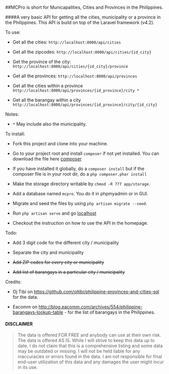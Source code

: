 ##MCPro is short for Municapalities, Cities and Provinces in the Philippines.

####A very basic API for getting all the cities, municipality or a province in the Philippines. This API is build on top of the Laravel framework (v4.2).

To use:

* Get all the cities: `http://localhost:8000/api/cities`

* Get all the zipcodes: `http://localhost:8000/api/cities/{id_city}`

* Get the province of the city: `http://localhost:8000/api/cities/{id_city}/province`

* Get all the provinces: `http://localhost:8000/api/provinces`

* Get all the cities within a province `http://localhost:8000/api/provinces/{id_province}/city *`

* Get all the barangay within a city `http://localhost:8000/api/provinces/{id_province}/city/{id_city}`

Notes:

- `*` May include also the municipality.

To install:

- Fork this project and clone into your machine.

- Go to your project root and install `composer` if not yet installed. You can download the file here [composer](https://getcomposer.org/download/)

- If you have installed it globally, do a `composer install` but if the composer file is in your root dir, do a `php composer.phar install`

- Make the storage directory writable by `chmod -R 777 app/storage`.

- Add a database named `mcpro`. You do it in phpmyadmin or in GUI.

- Migrate and seed the files by using `php artisan migrate --seed`.

- Run `php artisan serve` and go [localhost](http://localhost:8000)

- Checkout the instruction on how to use the API in the homepage. 


Todo:

* Add 3 digit code for the different city / municipality

* Separate the city and municipality

* ~~Add ZIP codes for every city or municipality~~

* ~~Add list of barangays in a particular city / municipality~~

Credits:

- Oj Tibi on https://github.com/ojtibi/philippine-provinces-and-cities-sql for the data.

- Eacomm on http://blog.eacomm.com/archives/554/philippine-barangays-lookup-table - for the list of barangays in the Philippines.

#### DISCLAIMER

> The data is offered FOR FREE and anybody can use at their own risk. 
> The data is offered AS IS. While I will strive to keep this data up to date, I do not claim that this is a comprehensive listing and some data may be outdated or missing. 
> I will not be held liable for any inaccuracies or errors found in the data. I am not responsible for final end-user utilization of this data and any damages the user might incur in its use.